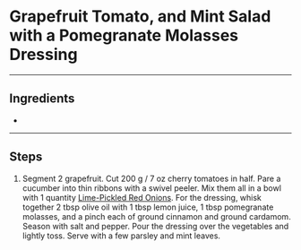 # Grapefruit Tomato, and Mint Salad with a Pomegranate Molasses Dressing


---

## Ingredients

* 

---

## Steps

1.  Segment 2 grapefruit. Cut 200 g / 7 oz cherry tomatoes in half. Pare a cucumber into thin ribbons with a swivel peeler. Mix them all in a bowl with 1 quantity [Lime-Pickled Red Onions](https://github.com/EanNewton/Citrus/blob/master/Preserves/Lime-Pickled%20Red%20Onions.md.backup). For the dressing, whisk together 2 tbsp olive oil with 1 tbsp lemon juice, 1 tbsp pomegranate molasses, and a pinch each of ground cinnamon and ground cardamom. Season with salt and pepper. Pour the dressing over the vegetables and lightly toss. Serve with a few parsley and mint leaves.
